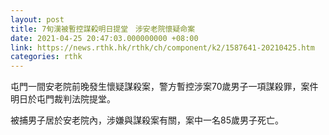 ```yaml
---
layout: post
title: 7旬漢被暫控謀殺明日提堂　涉安老院懷疑命案
date: 2021-04-25 20:47:03.000000000 +08:00
link: https://news.rthk.hk/rthk/ch/component/k2/1587641-20210425.htm
categories: rthk
---
```


屯門一間安老院前晚發生懷疑謀殺案，警方暫控涉案70歲男子一項謀殺罪，案件明日於屯門裁判法院提堂。

被捕男子居於安老院內，涉嫌與謀殺案有關，案中一名85歲男子死亡。
